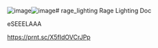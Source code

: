 ![image](https://github.com/berensari/rage_lighting/assets/129932367/121174c1-856c-4799-a275-f1e5fb265e3a)![image](https://github.com/berensari/rage_lighting/assets/129932367/347e0c9e-2583-4532-8826-a7ae4ad6fcb1)# rage_lighting
Rage Lighting Doc

eSEEELAAA



https://prnt.sc/X5fIdOVCrJPp
